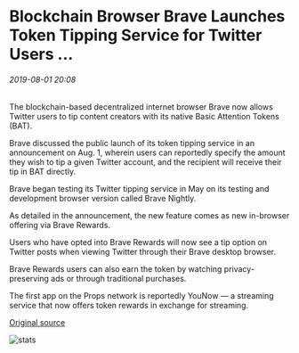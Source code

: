 # Blockchain Browser Brave Launches Token Tipping Service for Twitter Users ...

###### 2019-08-01 20:08

The blockchain-based decentralized internet browser Brave now allows Twitter users to tip content creators with its native Basic Attention Tokens (BAT).

Brave discussed the public launch of its token tipping service in an announcement on Aug. 1, wherein users can reportedly specify the amount they wish to tip a given Twitter account, and the recipient will receive their tip in BAT directly.

Brave began testing its Twitter tipping service in May on its testing and development browser version called Brave Nightly.

As detailed in the announcement, the new feature comes as new in-browser offering via Brave Rewards.

Users who have opted into Brave Rewards will now see a tip option on Twitter posts when viewing Twitter through their Brave desktop browser.

Brave Rewards users can also earn the token by watching privacy-preserving ads or through traditional purchases.

The first app on the Props network is reportedly YouNow — a streaming service that now offers token rewards in exchange for streaming.

[Original source](https://cointelegraph.com/news/blockchain-browser-brave-launches-token-tipping-service-for-twitter-users)

![stats](https://c.statcounter.com/11760860/0/a89fa40b/1/ "stats")